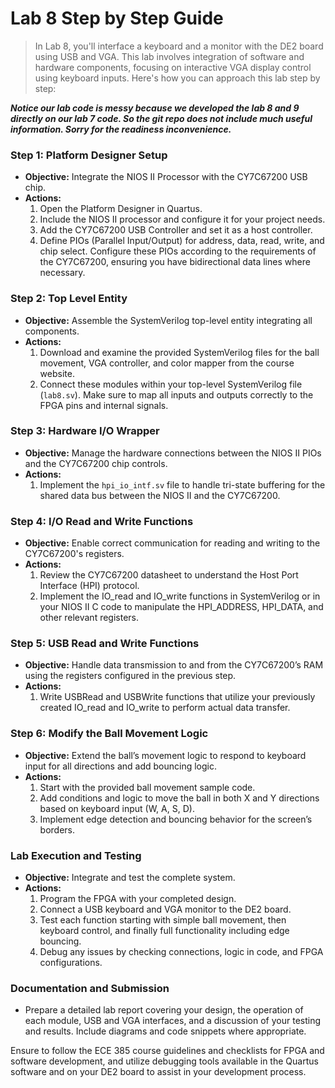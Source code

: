# Lab 8 Step by Step Guide

> In Lab 8, you'll interface a keyboard and a monitor with the DE2 board using USB and VGA. This lab involves integration of software and hardware components, focusing on interactive VGA display control using keyboard inputs. Here's how you can approach this lab step by step:



***Notice our lab code is messy because we developed the lab 8 and 9 directly on our lab 7 code. So the git repo does not include much useful information. Sorry for the readiness inconvenience.***



### Step 1: Platform Designer Setup
- **Objective:** Integrate the NIOS II Processor with the CY7C67200 USB chip.
- **Actions:**
  1. Open the Platform Designer in Quartus.
  2. Include the NIOS II processor and configure it for your project needs.
  3. Add the CY7C67200 USB Controller and set it as a host controller.
  4. Define PIOs (Parallel Input/Output) for address, data, read, write, and chip select. Configure these PIOs according to the requirements of the CY7C67200, ensuring you have bidirectional data lines where necessary.

### Step 2: Top Level Entity
- **Objective:** Assemble the SystemVerilog top-level entity integrating all components.
- **Actions:**
  1. Download and examine the provided SystemVerilog files for the ball movement, VGA controller, and color mapper from the course website.
  2. Connect these modules within your top-level SystemVerilog file (`lab8.sv`). Make sure to map all inputs and outputs correctly to the FPGA pins and internal signals.

### Step 3: Hardware I/O Wrapper
- **Objective:** Manage the hardware connections between the NIOS II PIOs and the CY7C67200 chip controls.
- **Actions:**
  1. Implement the `hpi_io_intf.sv` file to handle tri-state buffering for the shared data bus between the NIOS II and the CY7C67200.

### Step 4: I/O Read and Write Functions
- **Objective:** Enable correct communication for reading and writing to the CY7C67200's registers.
- **Actions:**
  1. Review the CY7C67200 datasheet to understand the Host Port Interface (HPI) protocol.
  2. Implement the IO_read and IO_write functions in SystemVerilog or in your NIOS II C code to manipulate the HPI_ADDRESS, HPI_DATA, and other relevant registers.

### Step 5: USB Read and Write Functions
- **Objective:** Handle data transmission to and from the CY7C67200’s RAM using the registers configured in the previous step.
- **Actions:**
  1. Write USBRead and USBWrite functions that utilize your previously created IO_read and IO_write to perform actual data transfer.

### Step 6: Modify the Ball Movement Logic
- **Objective:** Extend the ball’s movement logic to respond to keyboard input for all directions and add bouncing logic.
- **Actions:**
  1. Start with the provided ball movement sample code.
  2. Add conditions and logic to move the ball in both X and Y directions based on keyboard input (W, A, S, D).
  3. Implement edge detection and bouncing behavior for the screen’s borders.

### Lab Execution and Testing
- **Objective:** Integrate and test the complete system.
- **Actions:**
  1. Program the FPGA with your completed design.
  2. Connect a USB keyboard and VGA monitor to the DE2 board.
  3. Test each function starting with simple ball movement, then keyboard control, and finally full functionality including edge bouncing.
  4. Debug any issues by checking connections, logic in code, and FPGA configurations.

### Documentation and Submission
- Prepare a detailed lab report covering your design, the operation of each module, USB and VGA interfaces, and a discussion of your testing and results. Include diagrams and code snippets where appropriate.

Ensure to follow the ECE 385 course guidelines and checklists for FPGA and software development, and utilize debugging tools available in the Quartus software and on your DE2 board to assist in your development process.